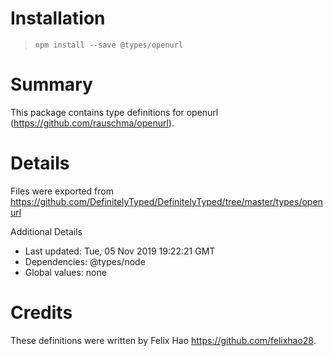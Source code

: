 # Installation
> `npm install --save @types/openurl`

# Summary
This package contains type definitions for openurl (https://github.com/rauschma/openurl).

# Details
Files were exported from https://github.com/DefinitelyTyped/DefinitelyTyped/tree/master/types/openurl

Additional Details
 * Last updated: Tue, 05 Nov 2019 19:22:21 GMT
 * Dependencies: @types/node
 * Global values: none

# Credits
These definitions were written by Felix Hao <https://github.com/felixhao28>.
